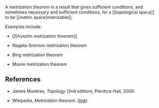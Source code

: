 A _metrization theorem_ is a result that gives sufficient conditions, and sometimes necessary and sufficient conditions, for a [[topological space]] to be [[metric space|metrizable]]. 

Examples include: 

* [[Urysohn metrization theorem]] 

* Nagata-Smirnov metrization theorem 

* Bing metrization theorem 

* Moore metrization theorem 

## References 

* James Munkres, _Topology_ (2nd edition), Prentice-Hall, 2000. 

* Wikipedia, _Metrization theorem_. ([link](http://en.wikipedia.org/wiki/Metrization_theorem)) 